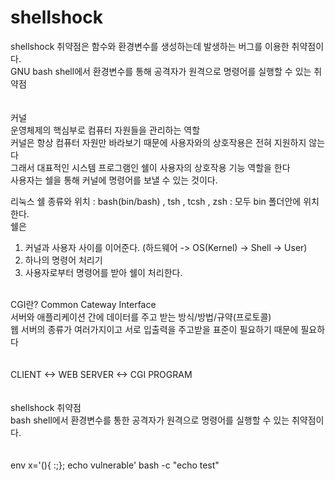 # shellshock

shellshock 취약점은 함수와 환경변수를 생성하는데 발생하는 버그를 이용한 취약점이다.<br>
GNU bash shell에서 환경변수를 통해 공격자가 원격으로 명령어를 실행할 수 있는 취약점<br>
<br>
<br>
커널<br>
운영체제의 핵심부로 컴퓨터 자원들을 관리하는 역할<br>
커널은 항상 컴퓨터 자원만 바라보기 때문에 사용자와의 상호작용은 전혀 지원하지 않는다<br>
그래서 대표적인 시스템 프로그램인 쉘이 사용자의 상호작용 기능 역할을 한다<br>
사용자는 쉘을 통해 커널에 명령어를 보낼 수 있는 것이다.<br>

리눅스 쉘 종류와 위치 : bash(bin/bash) , tsh , tcsh , zsh : 모두 bin 폴더안에 위치한다.<br>
쉘은<br>
1) 커널과 사용자 사이를 이어준다. (하드웨어 -> OS(Kernel) -> Shell -> User)<br>
2) 하나의 명령어 처리기 <br>
3) 사용자로부터 명령어를 받아 쉘이 처리한다. <br>
<br>
CGI란? Common Cateway Interface<br>
서버와 애플리케이션 간에 데이터를 주고 받는 방식/방법/규약(프로토콜)<br>
웹 서버의 종류가 여러가지이고 서로 입출력을 주고받을 표준이 필요하기 때문에 필요하다<br>
<br>
<br>
CLIENT <-> WEB SERVER <-> CGI PROGRAM<br>
<br>
<br>
shellshock 취약점 <br>
bash shell에서 환경변수를 통한 공격자가 원격으로 명령어를 실행할 수 있는 취약점이다.<br>
<br>
<br>
env x='(){ :;}; echo vulnerable' bash -c "echo test"<br>
